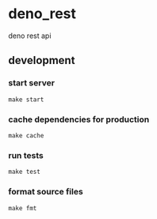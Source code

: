 # deno_rest
deno rest api


## development

### start server 

``` make start ```

### cache dependencies for production 

``` make cache ```

### run tests 

``` make test ```

### format source files

``` make fmt ```






